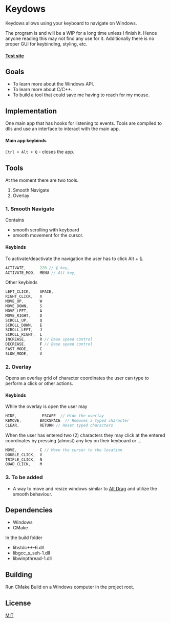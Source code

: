 # Keydows
Keydows allows using your keyboard to navigate on Windows.

The program is and will be a WIP for a long time unless I finish it. Hence anyone reading this may not find any use for it. Additionally there is no proper GUI for keybinding, styling, etc.

#### [Test site](https://www.tandfonline.com/doi/full/10.1080/15548627.2015.1100356#d1e57487)

## Goals
- To learn more about the Windows API.
- To learn more about C/C++.
- To build a tool that could save me having to reach for my mouse.

## Implementation
One main app that has hooks for listening to events.
Tools are compiled to dlls and use an interface to interact with the main app.

#### Main app keybinds
`Ctrl + Alt + Q` - closes the app.

## Tools
At the moment there are two tools.
1. Smooth Navigate
2. Overlay 

### 1. Smooth Navigate
Contains
- smooth scrolling with keyboard
- smooth movement for the cursor.

#### Keybinds
To activate/deactivate the navigation the user has to click Alt + §.
```cpp
ACTIVATE,      220 // § key,
ACTIVATE_MOD,  MENU // Alt key,
```

Other keybinds
```cpp
LEFT_CLICK,    SPACE,
RIGHT_CLICK,   X
MOVE_UP,       W
MOVE_DOWN,     S
MOVE_LEFT,     A
MOVE_RIGHT,    D
SCROLL_UP,     Q
SCROLL_DOWN,   E
SCROLL_LEFT,   J
SCROLL_RIGHT,  L
INCREASE,      R // Base speed control
DECREASE,      F // Base speed control
FAST_MODE,     C
SLOW_MODE,     V
```


### 2. Overlay
Opens an overlay grid of character coordinates the user can type to perform a click or other actions.

#### Keybinds
While the overlay is open the user may
```cpp
HIDE,           ESCAPE  // Hide the overlay
REMOVE,        BACKSPACE  // Removes a typed character
CLEAR,         RETURN // Reset typed characters
```
When the user has entered two (2) characters they may
click at the entered coordinates by pressing (almost) any key on their keyboard or ...
```cpp
MOVE,          C // Move the cursor to the location
DOUBLE_CLICK,  V
TRIPLE_CLICK,  N
QUAD_CLICK,    M
```

### 3. To be added
- A way to move and resize windows similar to [Alt Drag](https://stefansundin.github.io/altdrag/) and utilize the smooth behaviour.

## Dependencies
- Windows
- CMake

In the build folder
- libstdc++-6.dll
- libgcc_s_seh-1.dll
- libwinpthread-1.dll

## Building
Run CMake Build on a Windows computer in the project root.

## License
[MIT](https://choosealicense.com/licenses/mit/)